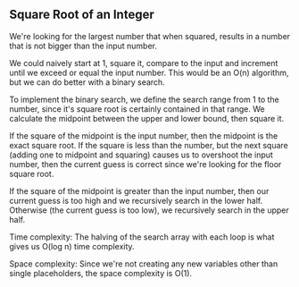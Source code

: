 ## Square Root of an Integer

We're looking for the largest number that when squared, results in a number that is not bigger than the input number.

We could naively start at 1, square it, compare to the input and increment until we exceed or equal the input number. This would be an O(n) algorithm, but we can do better with a binary search.

To implement the binary search, we define the search range from 1 to the number, since it's square root is certainly contained in that range. We calculate the midpoint between the upper and lower bound, then square it. 

If the square of the midpoint is the input number, then the midpoint is the exact square root. If the square is less than the number, but the next square (adding one to midpoint and squaring) causes us to overshoot the input number, then the current guess is correct since we're looking for the floor square root.

If the square of the midpoint is greater than the input number, then our current guess is too high and we recursively search in the lower half. Otherwise (the current guess is too low), we recursively search in the upper half.

Time complexity: The halving of the search array with each loop is what gives us O(log n) time complexity.

Space complexity: Since we're not creating any new variables other than single placeholders, the space complexity is O(1).